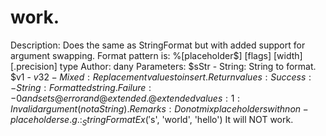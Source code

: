 # work.
Description:        Does the same as StringFormat but with added support for                     argument swapping. Format pattern is:                     %[placeholder$] [flags] [width] [.precision] type Author:             dany Parameters:         $sStr       - String: String to format.                     $v1 - $v32  - Mixed: Replacement values to insert. Return values:      Success:    - String: Formatted string.                     Failure:    - 0 and sets @error and @extended.                                   @extended values:                                   1:    Invalid argument (not a String). Remarks:            Do not mix placeholders with non-placeholders e.g.:                     _StringFormatEx('%s %1$s', 'world', 'hello')                     It will NOT work.
